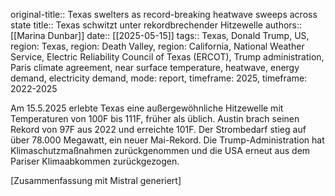 original-title:: Texas swelters as record-breaking heatwave sweeps across state
title:: Texas schwitzt unter rekordbrechender Hitzewelle
authors:: [[Marina Dunbar]]
date:: [[2025-05-15]]
tags:: Texas, Donald Trump, US, region: Texas, region: Death Valley, region: California, National Weather Service, Electric Reliability Council of Texas (ERCOT), Trump administration, Paris climate agreement, near surface temperature, heatwave, energy demand, electricity demand, mode: report, timeframe: 2025, timeframe: 2022-2025

Am 15.5.2025 erlebte Texas eine außergewöhnliche Hitzewelle mit Temperaturen von 100F bis 111F, früher als üblich. Austin brach seinen Rekord von 97F aus 2022 und erreichte 101F. Der Strombedarf stieg auf über 78.000 Megawatt, ein neuer Mai-Rekord. Die Trump-Administration hat Klimaschutzmaßnahmen zurückgenommen und die USA erneut aus dem Pariser Klimaabkommen zurückgezogen.

[Zusammenfassung mit Mistral generiert]

